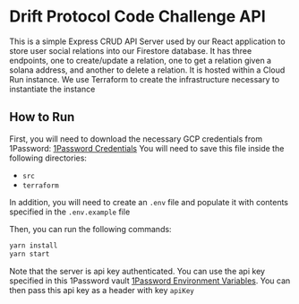 # Drift Protocol Code Challenge API
This is a simple Express CRUD API Server used by our React application to store user social relations into our Firestore database.  It has three endpoints, one to create/update a relation, one to get a relation given a solana address, and another to delete a relation.  It is hosted within a Cloud Run instance.  We use Terraform to create the infrastructure necessary to instantiate the instance


## How to Run
First, you will need to download the necessary GCP credentials from 1Password:
[1Password Credentials](https://share.1password.com/s#LkidMltdU5K10WHHKrU6Htg93HpGhlO6KJpHwGa-ZDQ)
You will need to save this file inside the following directories: 
- `src`
- `terraform`

In addition, you will need to create an `.env` file and populate it with contents specified in the `.env.example` file

Then, you can run the following commands: 
```bash
yarn install 
yarn start
```

Note that the server is api key authenticated.  You can use the api key specified in this 1Password vault [1Password Environment Variables](https://share.1password.com/s#FuXbw-BdO1eCdPMQKs5mSui5KCh-ZITtFkWtbqxwj0w).  You can then pass this api key as a header with key `apiKey`


